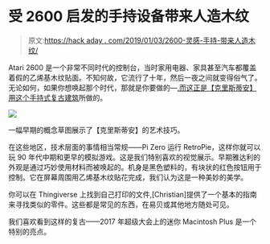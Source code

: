 # 受 2600 启发的手持设备带来人造木纹

> 原文:[https://hack aday . com/2019/01/03/2600-灵感-手持-带来人造木纹/](https://hackaday.com/2019/01/03/2600-inspired-handheld-brings-the-faux-woodgrain/)

Atari 2600 是一个非常不同时代的控制台，当时家用电器、家具甚至汽车都覆盖着假的乙烯基木纹贴面。不知何故，它流行了十年，然后一夜之间就变得俗气了。无论如何，如果你想唤起那个时代，那就是你要做的—[,而这正是【克里斯蒂安】用这个手持式复古建筑](https://www.thingiverse.com/thing:3317549)所做的。

![](../Images/d874f8987587028508b158253317bb7e.png)

一幅早期的概念草图展示了【克里斯蒂安】的艺术技巧。

在这些地区，技术层面的事情相当常规——Pi Zero 运行 RetroPie，这样你就可以玩 90 年代中期和更早的模拟游戏。这是我们特别喜欢的视觉展示。早期雅达利的外观是通过巧妙使用材料而被唤起的。机身是黑色塑料的，有块状的红色按钮用于控制。它在屏幕周围用乙烯基木纹贴花完成，我们认为这是一种美妙的美学。

你可以在 Thingiverse 上找到自己打印的文件,[Christian]提供了一个基本的指南来寻找类似的零件。这些都是常见的东西，在易贝或其他地方随处可见。

我们喜欢看到这样的复古——2017 年超级大会上的迷你 Macintosh Plus 是一个特别的亮点。